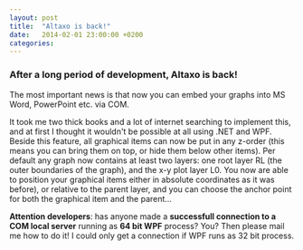 ```yaml
---
layout: post
title:  "Altaxo is back!"
date:   2014-02-01 23:00:00 +0200
categories: 
---
```


### After a long period of development, Altaxo is back! 

The most important news is that now you can embed your graphs 
into MS Word, PowerPoint etc. via COM. 

It took me two thick books and a lot of internet searching 
to implement this, and at first I thought it wouldn't be possible 
at all using .NET and WPF. Beside this feature, all graphical items 
can now be put in any z-order (this means you can bring them on top, 
or hide them below other items). 
Per default any graph now contains at least two layers: 
one root layer RL (the outer boundaries of the graph), 
and the x-y plot layer L0. 
You now are able to position your graphical items either in 
absolute coordinates as it was before), 
or relative to the parent layer, 
and you can choose the anchor point for both the graphical item and 
the parent... 

**Attention developers**: has anyone made a **successfull connection to a COM local server** 
running as **64 bit WPF** process? You? Then please mail me how to do it! I could only get a connection if WPF runs as 32 bit process.
